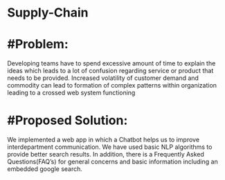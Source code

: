 # Supply-Chain
# #Problem: 
Developing teams have to spend excessive amount of time to explain the ideas which leads to a lot of confusion regarding service or product that needs to be provided. Increased volatility of customer demand and commodity can lead to formation of complex patterns within organization leading to a crossed web system functioning
# #Proposed Solution:
We implemented a web app in which a Chatbot helps us to improve interdepartment communication. We have used basic NLP algorithms to provide better search results. In addition, there is a Frequently Asked Questions(FAQ’s) for general concerns and basic information including an embedded google search.  
